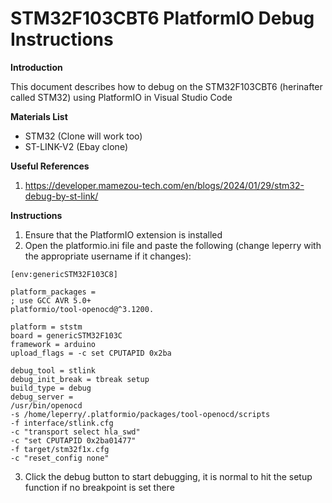 # STM32F103CBT6 PlatformIO Debug Instructions

**Introduction**

This document describes how to debug on the STM32F103CBT6 (herinafter called STM32)
using PlatformIO in Visual Studio Code

**Materials List**

- STM32 (Clone will work too)
- ST-LINK-V2 (Ebay clone)

**Useful References**

1. https://developer.mamezou-tech.com/en/blogs/2024/01/29/stm32-debug-by-st-link/

**Instructions**

1. Ensure that the PlatformIO extension is installed
2. Open the platformio.ini file and paste the following (change leperry with the appropriate
    username if it changes):

```
[env:genericSTM32F103C8]
```
```
platform_packages =
; use GCC AVR 5.0+
platformio/tool-openocd@^3.1200.
```
```
platform = ststm
board = genericSTM32F103C
framework = arduino
upload_flags = -c set CPUTAPID 0x2ba
```
```
debug_tool = stlink
debug_init_break = tbreak setup
build_type = debug
debug_server =
/usr/bin/openocd
-s /home/leperry/.platformio/packages/tool-openocd/scripts
-f interface/stlink.cfg
-c "transport select hla_swd"
-c "set CPUTAPID 0x2ba01477"
-f target/stm32f1x.cfg
-c "reset_config none"
```
3. Click the debug button to start debugging, it is normal to hit the setup function if no
    breakpoint is set there


